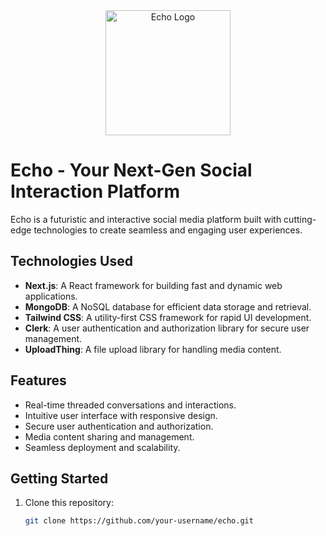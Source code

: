 <div align="center">
  <img src="echo-logo.png" alt="Echo Logo" width="200"/>
</div>

# Echo - Your Next-Gen Social Interaction Platform

Echo is a futuristic and interactive social media platform built with cutting-edge technologies to create seamless and engaging user experiences.

## Technologies Used

- **Next.js**: A React framework for building fast and dynamic web applications.
- **MongoDB**: A NoSQL database for efficient data storage and retrieval.
- **Tailwind CSS**: A utility-first CSS framework for rapid UI development.
- **Clerk**: A user authentication and authorization library for secure user management.
- **UploadThing**: A file upload library for handling media content.

## Features

- Real-time threaded conversations and interactions.
- Intuitive user interface with responsive design.
- Secure user authentication and authorization.
- Media content sharing and management.
- Seamless deployment and scalability.

## Getting Started

1. Clone this repository:

   ```bash
   git clone https://github.com/your-username/echo.git
